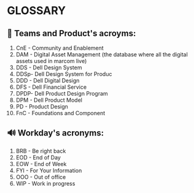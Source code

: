 
# GLOSSARY

## 🙌 Teams and Product's acroyms: 

1. CnE - Community and Enablement
2. DAM - Digital Asset Management (the database where all the digital assets used in marcom live)
3. DDS - Dell Design System
4. DDSp- Dell Design System for Produc
5. DDD - Dell Digital Design
6. DFS - Dell Financial Service
7. DPDP- Dell Product Design Program
8. DPM - Dell Product Model
10. PD  - Product Design
11. FnC - Foundations and Component

## 🔊 Workday's acronyms: 

1. BRB - Be right back
2. EOD - End of Day 
3. EOW - End of Week
4. FYI - For Your Information
5. OOO - Out of office
6. WIP - Work in progress


